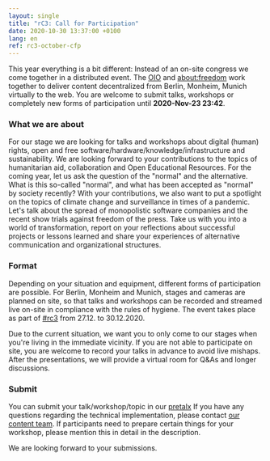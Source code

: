 ```yaml
---
layout: single
title: "rC3: Call for Participation"
date: 2020-10-30 13:37:00 +0100
lang: en
ref: rc3-october-cfp
---
```


This year everything is a bit different: Instead of an on-site congress we come together in a distributed event. The [OIO](https://oio.social/en) and [about:freedom](https://events.ccc.de/congress/2019/wiki/index.php/Assembly:About:freedom) work together to deliver content decentralized from Berlin, Monheim, Munich virtually to the web. You are welcome to submit talks, workshops or completely new forms of participation until **2020-Nov-23 23:42**. 


### What we are about
For our stage we are looking for talks and workshops about  digital (human) rights, open and free software/hardware/knowledge/infrastructure and sustainability. We are looking forward to your contributions to the topics of humanitarian aid, collaboration and Open Educational Resources. For the coming year, let us ask the question of the "normal" and the alternative. What is this so-called "normal", and what has been accepted as "normal" by society recently? With your contributions, we also want to put a spotlight on the topics of climate change and surveillance in times of a pandemic. Let's talk about the spread of monopolistic software companies and the recent show trials against freedom of the press. Take us with you into a world of transformation, report on your reflections about successful projects or lessons learned and share your experiences of alternative communication and organizational structures. 

### Format
Depending on your situation and equipment, different forms of participation are possible. For Berlin, Monheim and Munich, stages and cameras are planned on site, so that talks and workshops can be recorded and streamed live on-site in compliance with the rules of hygiene. The event takes place as part of [#rc3](https://events.ccc.de/category/rc3/) from 27.12. to 30.12.2020.

Due to the current situation, we want you to only come to our stages when you're living in the immediate vicinity. If you are not able to participate on site, you are welcome to record your talks in advance to avoid live mishaps. After the presentations, we will provide a virtual room for Q&As and longer discussions.

### Submit
You can submit your talk/workshop/topic in our [pretalx](https://talks.rc3.oio.social/r3c-oio/cfp) If you have any questions regarding the technical implementation, please contact [our content team](mailto:cfp@oio.social). If participants need to prepare certain things for your workshop, please mention this in detail in the description.


We are looking forward to your submissions.
